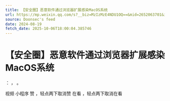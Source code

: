 ```yaml
---
title: 【安全圈】恶意软件通过浏览器扩展感染MacOS系统
url: https://mp.weixin.qq.com/s?__biz=MzIzMzE4NDU1OQ==&mid=2652063701&idx=4&sn=a98cdc63788f23f1569836debe647dfe
source: Doonsec's feed
date: 2024-08-19
fetch_date: 2025-10-06T18:00:04.385746
---
```


# 【安全圈】恶意软件通过浏览器扩展感染MacOS系统

：
，
。

视频
小程序
赞
，轻点两下取消赞
在看
，轻点两下取消在看